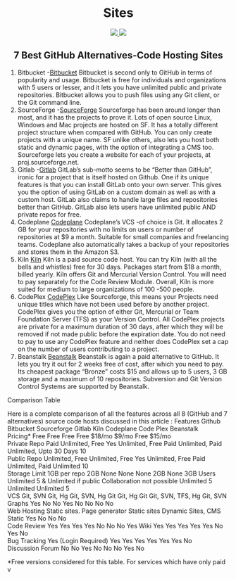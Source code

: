 <h1 align="center">Sites</h1>

<p align="center">
<a href="https://www.linkedin.com/in/beingrokon">
    <img src="https://cdn3.iconfinder.com/data/icons/free-social-icons/67/linkedin_square_color-128.png">
</a>
<a href="https://twitter.com/BeingDevApp">
    <img src="https://cdn2.iconfinder.com/data/icons/social-media-2102/100/social_media_network-07-128.png">
</a>
</p>
<h2 align="center">7 Best GitHub Alternatives-Code Hosting Sites</h2>

1. Bitbucket -[Bitbucket](https://bitbucket.org/beingdevelop/)
Bitbucket is second only to GitHub in terms of popularity and usage. Bitbucket is free for individuals and organizations with 5 users or lesser, and it lets you have unlimited public and private repositories. Bitbucket allows you to push files using any Git client, or the Git command line.
2. SourceForge -[SourceForge](https://sourceforge.net/u/beingdevelop/profile)
Sourceforge has been around longer than most, and it has the projects to prove it. Lots of open source Linux, Windows and Mac projects are hosted on SF. It has a totally different project structure when compared with GitHub. You can only create projects with a unique name. SF unlike others, also lets you host both static and dynamic pages, with the option of integrating a CMS too. Sourceforge lets you create a website for each of your projects, at proj.sourceforge.net.
3. Gitlab -[Gitlab](https://gitlab.com/beingdevelop)
GitLab’s sub-motto seems to be “Better than GitHub”, ironic for a project that is itself hosted on Github. One if its unique features is that you can install GitLab onto your own server. This gives you the option of using GitLab on a custom domain as well as with a custom host. GitLab also claims to handle large files and repositories better than GitHub. GitLab also lets users have unlimited public AND private repos for free.
4. Codeplane [Codeplane](https://codeplane.com/account)
Codeplane’s VCS -of choice is Git. It allocates 2 GB for your repositories with no limits on users or number of repositories at $9 a month. Suitable for small companies and freelancing teams. Codeplane also automatically takes a backup of your repositories and stores them in the Amazon S3.
5. Kiln [Kiln](https://beingdevelop.fogbugz.com)
Kiln is a paid source code host. You can try Kiln (with all the bells and whistles) free for 30 days. Packages start from $18 a month, billed yearly. Kiln offers Git and Mercurial Version Control. You will need to pay separately for the Code Review Module. Overall, Kiln is more suited for medium to large organizations of 100 -500 people.
6. CodePlex [CodePlex](https://www.codeplex.com/)
Like Sourceforge, this means your Projects need unique titles which have not been used before by another project. CodePlex gives you the option of either Git, Mercurial or Team Foundation Server (TFS) as your Version Control. All CodePlex projects are private for a maximum duration of 30 days, after which they will be removed if not made public before the expiration date. You do not need to pay to use any CodePlex feature and neither does CodePlex set a cap on the number of users contributing to a project.
7. Beanstalk [Beanstalk](http://beanstalkapp.com/)
Beanstalk is again a paid alternative to GitHub. It lets you try it out for 2 weeks free of cost, after which you need to pay. Its cheapest package “Bronze” costs $15 and allows up to 5 users, 3 GB storage and a maximum of 10 repositories. Subversion and Git Version Control Systems are supported by Beanstalk.

Comparison Table

Here is a complete comparison of all the features across all 8 (GitHub and 7 alternatives) source code hosts discussed in this article :
Features	Github 	Bitbucket	Sourceforge	Gitlab	Kiln 	Codeplane	Code Plex	Beanstalk 	 
Pricing*	Free	Free	Free	Free	$18/mo	$9/mo	Free	$15/mo	
Private Repo	Paid	Unlimited, Free	Yes	Unlimited, Free	Paid	Unlimited, Paid	Unlimited, Upto 30 Days	10	
Public Repo	Unlimited, Free	Unlimited, Free	Yes	Unlimited, Free	Paid	Unlimited, Paid	Unlimited	10	
Storage Limit	1GB per repo	2GB	None	None	None	2GB	None	3GB	
Users	Unlimited	5 & Unlimited if public	Collaboration not possible	Unlimited	5	Unlimited	Unlimited	5	
VCS	Git, SVN	Git, Hg	Git, SVN, Hg	Git	Git, Hg	Git	Git, SVN, TFS, Hg	Git, SVN	
Graphs 	Yes	No	No	Yes	No	No	No	No	
Web Hosting	Static sites. Page generator	Static sites	Dynamic Sites, CMS	Static	Yes	No	No	No	
Code Review	Yes	Yes	Yes	Yes	No	No	No	Yes	
Wiki	Yes	Yes	Yes	Yes	Yes	No	Yes	No	
Bug Tracking	Yes (Login Required)	Yes	Yes	Yes	Yes	Yes	Yes	No	
Discussion Forum	No	No	Yes	No	No	No	Yes	No	

*Free versions considered for this table. For services which have only paid v
